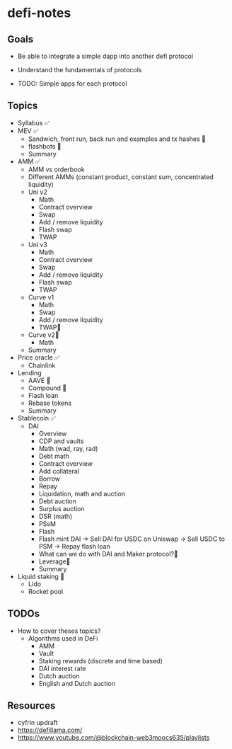 # defi-notes

## Goals
- Be able to integrate a simple dapp into another defi protocol
- Understand the fundamentals of protocols

- TODO: Simple apps for each protocol

## Topics
- Syllabus ✅
- MEV ✅
    - Sandwich, front run, back run and examples and tx hashes 🚧
    - flashbots 🚧
    - Summary
- AMM ✅
    - AMM vs orderbook
    - Different AMMs (constant product, constant sum, concentrated liquidity)
    - Uni v2
        - Math
        - Contract overview
        - Swap
        - Add / remove liquidity
        - Flash swap
        - TWAP
    - Uni v3
        - Math
        - Contract overview
        - Swap
        - Add / remove liquidity
        - Flash swap
        - TWAP
    - Curve v1
        - Math
        - Swap
        - Add / remove liquidity
        - TWAP🤔
    - Curve v2🤔
        - Math
    - Summary
- Price oracle ✅
    - Chainlink
- Lending 
    - AAVE 🚧
    - Compound 🚧
    - Flash loan
    - Rebase tokens
    - Summary
- Stablecoin ✅
    - DAI
        - Overview
        - CDP and vaults
        - Math (wad, ray, rad)
        - Debt math
        - Contract overview
        - Add collateral
        - Borrow
        - Repay
        - Liquidation, math and auction
        - Debt auction
        - Surplus auction
        - DSR (math)
        - PSsM
        - Flash
        - Flash mint DAI -> Sell DAI for USDC on Uniswap -> Sell USDC to PSM -> Repay flash loan
        - What can we do with DAI and Maker protocol?🤔
        - Leverage🤔
        - Summary
- Liquid staking 🚧
    - Lido
    - Rocket pool

## TODOs
- How to cover theses topics?
    - Algorithms used in DeFi
        - AMM
        - Vault
        - Staking rewards (discrete and time based)
        - DAI interest rate
        - Dutch auction
        - English and Dutch auction


## Resources
- cyfrin updraft
- https://defillama.com/
- https://www.youtube.com/@blockchain-web3moocs635/playlists
